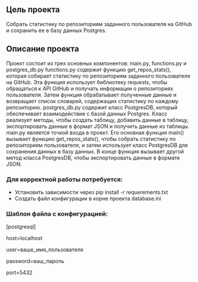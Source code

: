 ## Цель проекта

Собрать статистику по репозиториям заданного пользователя на GitHub и сохранить ее в базу данных Postgres.

## Описание проекта

Проект состоит из трех основных компонентов:
main.py, functions.py и postgres_db.py 
functions.py содержит функцию get_repos_stats(), которая собирает статистику по репозиториям заданного пользователя на GitHub. 
Эта функция использует библиотеку requests, чтобы обращаться к API GitHub и получать информации о репозиториях пользователя. Затем функция обрабатывает полученные данные и возвращает список словарей, содержащих статистику по каждому репозиторию.
postgres_db.py содержит класс PostgresDB, который обеспечивает взаимодействие с базой данных Postgres. Класс реализует методы, чтобы создать таблицу, добавить данные в таблицу, экспортировать данные в формат JSON и получить данные из таблицы.
main.py является точкой входа в проект. Его основная функция main() вызывает функцию get_repos_stats(), чтобы собрать статистику по репозиториям пользователя, и затем использует класс PostgresDB для сохранения данных в базу данных. В конце функция вызывает другой метод класса PostgresDB, чтобы экспортировать данные в формате JSON.

### Для корректной работы потребуется: 
- Установить зависимости через pip install -r requerements.txt
- Создать файл конфигурации в корне проекта database.ini

### Шаблон файла с конфигурацией:
[postgresql]

host=localhost

user=ваше_имя_пользователя

password=ваш_пароль

port=5432
